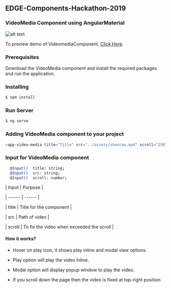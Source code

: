 ## EDGE-Components-Hackathon-2019

### VideoMedia Component using  AngularMaterial

![alt text](http://url/to/img.png)


To preview demo of VideomediaComponent, [Click Here](https://angular-2h4j53.stackblitz.io).

### Prerequisites

Download the  VideoMedia component and install the required packages and run the application.


### Installing

```sh
$ npm install
```

### Run Server

```sh
$ ng serve
```

### Adding  VideoMedia component to your project

```sh
<app-video-media title="Title" src="../assets/sheeran.mp4" scroll="250"></app-video-media>
```

### Input for VideoMedia component

```sh
  @Input()  title: string;
  @Input()  src: string;
  @Input()  scroll: number;
```

| Input | Purpose |

| ------ | ------ |

| title |   Title for the component |

| src | Path of video  |

| scroll | To fix the video when exceeded the scroll  |


#### How it works?

- Hover on play icon, it shows  play inline and modal view options.

- Play option will play the video Inline.

- Modal option will display popup window to play the video.

- If you scroll down the page then the video is fixed at top-right position.




